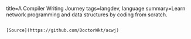 title=A Compiler Writing Journey
tags=langdev, language
summary=Learn network programming and data structures by coding from scratch.
~~~~~~

[Source](https://github.com/DoctorWkt/acwj)
